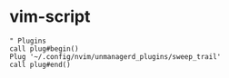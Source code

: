 # vim-script

```
" Plugins
call plug#begin()
Plug '~/.config/nvim/unmanagerd_plugins/sweep_trail'
call plug#end()
```
